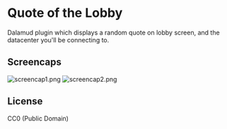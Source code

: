# Quote of the Lobby
Dalamud plugin which displays a random quote on lobby screen, and the datacenter you'll be connecting to.

## Screencaps
![screencap1.png](https://raw.githubusercontent.com/Soreepeong/QuoteOfTheLobby/main/Data/screencap1.png)
![screencap2.png](https://raw.githubusercontent.com/Soreepeong/QuoteOfTheLobby/main/Data/screencap2.png)

## License
CC0 (Public Domain)
